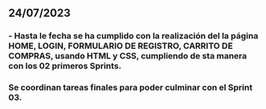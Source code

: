 ## 24/07/2023
### - Hasta le fecha se ha cumplido con la realización del la página HOME, LOGIN, FORMULARIO DE REGISTRO, CARRITO DE COMPRAS, usando HTML y CSS, cumpliendo de sta manera con los 02 primeros Sprints.
### Se coordinan tareas finales para poder culminar con el Sprint 03.
